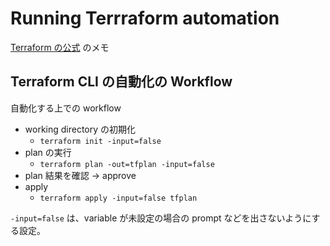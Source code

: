 # Running Terrraform automation

[Terraform の公式](https://learn.hashicorp.com/tutorials/terraform/automate-terraform?in=terraform/automation) のメモ

## Terraform CLI の自動化の Workflow

自動化する上での workflow

- working directory の初期化
  - `terraform init -input=false`
- plan の実行
  - `terraform plan -out=tfplan -input=false`
- plan 結果を確認 -> approve
- apply
  - `terraform apply -input=false tfplan`

`-input=false` は、variable が未設定の場合の prompt などを出さないようにする設定。

